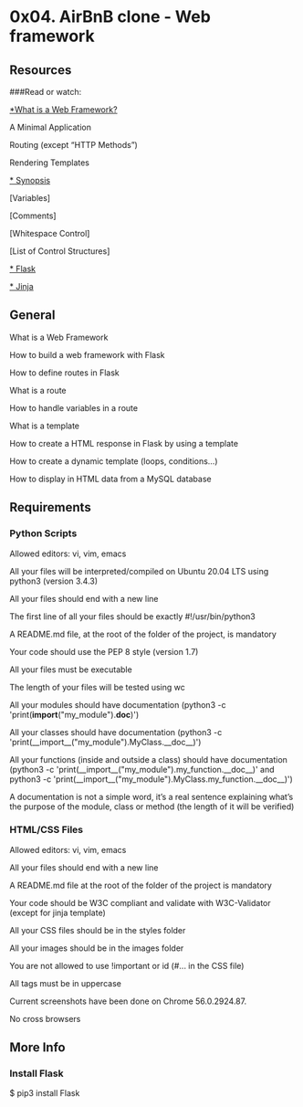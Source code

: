 # 0x04. AirBnB clone - Web framework
## Resources
###Read or watch:

[*What is a Web Framework?](https://intelegain-technologies.medium.com/what-are-web-frameworks-and-why-you-need-them-c4e8806bd0fb)

A Minimal Application

Routing (except “HTTP Methods”)

Rendering Templates

[* Synopsis](https://jinja.palletsprojects.com/en/2.9.x/templates/#synopsis)

[Variables]

[Comments]

[Whitespace Control]

[List of Control Structures]

[* Flask](https://palletsprojects.com/p/flask/)

[* Jinja](https://jinja.palletsprojects.com/en/2.9.x/templates/)
## General
What is a Web Framework

How to build a web framework with Flask

How to define routes in Flask

What is a route

How to handle variables in a route

What is a template

How to create a HTML response in Flask by using a template

How to create a dynamic template (loops, conditions…)

How to display in HTML data from a MySQL database
## Requirements
### Python Scripts
Allowed editors: vi, vim, emacs

All your files will be interpreted/compiled on Ubuntu 20.04 LTS using python3 (version 3.4.3)

All your files should end with a new line

The first line of all your files should be exactly #!/usr/bin/python3

A README.md file, at the root of the folder of the project, is mandatory

Your code should use the PEP 8 style (version 1.7)

All your files must be executable

The length of your files will be tested using wc

All your modules should have documentation (python3 -c 'print(__import__("my_module").__doc__)')

All your classes should have documentation (python3 -c 'print(\_\_import\_\_("my_module").MyClass.\_\_doc\_\_)')

All your functions (inside and outside a class) should have documentation (python3 -c 'print(\_\_import\_\_("my_module").my_function.\_\_doc\_\_)' and python3 -c 'print(\_\_import\_\_("my_module").MyClass.my_function.\_\_doc\_\_)')

A documentation is not a simple word, it’s a real sentence explaining what’s the purpose of the module, class or method (the length of it will be verified)
### HTML/CSS Files
Allowed editors: vi, vim, emacs

All your files should end with a new line

A README.md file at the root of the folder of the project is mandatory

Your code should be W3C compliant and validate with W3C-Validator (except for jinja template)

All your CSS files should be in the styles folder

All your images should be in the images folder

You are not allowed to use !important or id (#... in the CSS file)

All tags must be in uppercase

Current screenshots have been done on Chrome 56.0.2924.87.

No cross browsers

## More Info
### Install Flask
$ pip3 install Flask